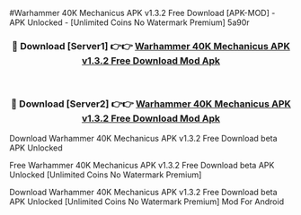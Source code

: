 #Warhammer 40K Mechanicus APK v1.3.2 Free Download [APK-MOD] - APK Unlocked - [Unlimited Coins No Watermark Premium] 5a90r



<div align="center">

<h3>🔴 Download [Server1] 👉👉 <a href="https://momento.my/?title=Warhammer_40K_Mechanicus_APK_v1.3.2_Free_Download">Warhammer 40K Mechanicus APK v1.3.2 Free Download Mod Apk</a></h3><br>

<h3>🔴 Download [Server2] 👉👉 <a href="https://momento.my/?title=Warhammer_40K_Mechanicus_APK_v1.3.2_Free_Download">Warhammer 40K Mechanicus APK v1.3.2 Free Download Mod Apk</a></h3>
</div>



Download Warhammer 40K Mechanicus APK v1.3.2 Free Download beta APK Unlocked

Free Warhammer 40K Mechanicus APK v1.3.2 Free Download beta APK Unlocked [Unlimited Coins No Watermark Premium]

Download Warhammer 40K Mechanicus APK v1.3.2 Free Download beta APK Unlocked [Unlimited Coins No Watermark Premium] Mod For Android
